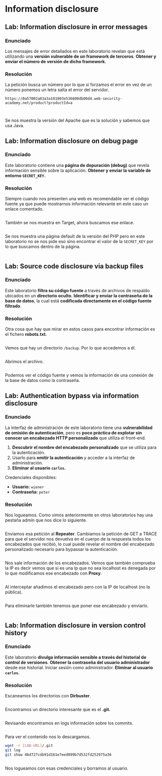 # Information disclosure

## Lab: Information disclosure in error messages

### Enunciado

Los mensajes de error detallados en este laboratorio revelan que está utilizando una **versión vulnerable de un framework de terceros**. **Obtener y enviar el número de versión de dicho framework.**

### Resolución

La petición busca un número por lo que si forzamos el error en vez de un número ponemos un letra salta el error del servidor.

```
https://0a57002a03a3a181803e536600db00d4.web-security-academy.net/product?productId=a
```

<figure><img src="../../.gitbook/assets/image (1) (1) (1) (1) (1) (1) (1) (1) (1) (1) (1).png" alt=""><figcaption></figcaption></figure>

<figure><img src="../../.gitbook/assets/image (4) (1) (1) (1) (1) (1) (1) (1).png" alt=""><figcaption></figcaption></figure>

Se nos muestra la versión del Apache que es la solución y sabemos que usa Java.

## Lab: Information disclosure on debug page

### Enunciado

Este laboratorio contiene una **página de depuración (debug)** que revela información sensible sobre la aplicación. **Obtener y enviar la variable de entorno `SECRET_KEY`.**

### Resolución

Siempre cuando nos presenten una web es recomendable ver el código fuente ya que puede mostrarnos información relevante en este caso un enlace comentado.

<figure><img src="../../.gitbook/assets/image (2) (1) (1) (1) (1) (1) (1) (1) (1) (1).png" alt=""><figcaption></figcaption></figure>

También se nos muestra en Target, ahora buscamos ese enlace.

<figure><img src="../../.gitbook/assets/image (3) (1) (1) (1) (1) (1) (1) (1) (1) (1).png" alt=""><figcaption></figcaption></figure>

Se nos muestra una página default de la versión del PHP pero en este laboratorio no se nos pide eso sino encontrar el valor de la `SECRET_KEY` por lo que buscamos dentro de la página.

<figure><img src="../../.gitbook/assets/image (4) (1) (1) (1) (1) (1) (1) (1) (1).png" alt=""><figcaption></figcaption></figure>

## Lab: Source code disclosure via backup files

### Enunciado

Este laboratorio **filtra su código fuente** a través de archivos de respaldo ubicados en un **directorio oculto**. **Identificar y enviar la contraseña de la base de datos**, la cual está **codificada directamente en el código fuente filtrado**.

### Resolución

Otra cosa que hay que mirar en estos casos para encontrar información es el fichero **robots.txt.**

<figure><img src="../../.gitbook/assets/image (5) (1) (1) (1) (1) (1) (1).png" alt=""><figcaption></figcaption></figure>

Vemos que hay un directorio `/backup`. Por lo que accedemos a él.

<figure><img src="../../.gitbook/assets/image (6) (1) (1) (1) (1) (1) (1).png" alt=""><figcaption></figcaption></figure>

Abrimos el archivo.

<figure><img src="../../.gitbook/assets/image (7) (1) (1) (1) (1) (1) (1).png" alt=""><figcaption></figcaption></figure>

Podemos ver el código fuente y vemos la información de una conexión de la base de datos como la contraseña.

## Lab: Authentication bypass via information disclosure

### Enunciado

La interfaz de administración de este laboratorio tiene una **vulnerabilidad de omisión de autenticación**, pero es **poco práctica de explotar sin conocer un encabezado HTTP personalizado** que utiliza el front-end.

1. **Descubrir el nombre del encabezado personalizado** que se utiliza para la autenticación.
2. Usarlo para **omitir la autenticación** y acceder a la interfaz de administración.
3. **Eliminar al usuario `carlos`.**

Credenciales disponibles:

* **Usuario:** `wiener`
* **Contraseña:** `peter`

### Resolución

Nos logueamos. Como vimos anteriormente en otros laboratorios hay una pestaña admin que nos dice lo siguiente.

<figure><img src="../../.gitbook/assets/image (8) (1) (1) (1) (1) (1).png" alt=""><figcaption></figcaption></figure>

Enviamos esa petición al **Repeater**. Cambiamos la petición de GET a TRACE para que el servidor nos devuelva en el cuerpo de la respuesta todos los encabezados que recibió, lo cual puede revelar el nombre del encabezado personalizado necesario para bypassar la autenticación.

<figure><img src="../../.gitbook/assets/image (9) (1) (1) (1) (1) (1).png" alt=""><figcaption></figcaption></figure>

Nos sale información de los encabezados. Vemos que también comprueba la IP es decir vemos que si es una Ip que no sea localhost es denegada por lo que modificamos ese encabezado con **Proxy**.

<figure><img src="../../.gitbook/assets/image (10) (1) (1) (1) (1) (1).png" alt=""><figcaption></figcaption></figure>

Al interceptar añadimos el encabezado pero con la IP de localhost (no la pública).&#x20;

<figure><img src="../../.gitbook/assets/image (11) (1) (1) (1) (1) (1).png" alt=""><figcaption></figcaption></figure>

Para eliminarle también tenemos que poner ese encabezado y enviarlo.

<figure><img src="../../.gitbook/assets/image (1391).png" alt=""><figcaption></figcaption></figure>

## Lab: Information disclosure in version control history

### Enunciado

Este laboratorio **divulga información sensible a través del historial de control de versiones**. **Obtener la contraseña del usuario administrador** desde ese historial. Iniciar sesión como administrador. **Eliminar al usuario `carlos`.**

### Resolución

Escaneamos los directorios con **Dirbuster**.

<figure><img src="../../.gitbook/assets/image (16) (1) (1) (1).png" alt=""><figcaption></figcaption></figure>

Encontramos un directorio interesante que es el **.git.**

<figure><img src="../../.gitbook/assets/image (3) (1) (1) (1) (1) (1) (1) (1) (1).png" alt=""><figcaption></figcaption></figure>

Revisando encontramos en logs información sobre los commits.

<figure><img src="../../.gitbook/assets/image (2) (1) (1) (1) (1) (1) (1) (1) (1).png" alt=""><figcaption></figcaption></figure>

Para ver el contenido nos lo descargamos.

```bash
wget -r [LAB-URL]/.git
git log
git show 46d727cdb91d161e7eed099b7d532fd252975a36
```

<figure><img src="../../.gitbook/assets/image (15) (1) (1) (1).png" alt=""><figcaption></figcaption></figure>

Nos logueamos con esas credenciales y borramos al usuario.

<figure><img src="../../.gitbook/assets/image (1390).png" alt=""><figcaption></figcaption></figure>
